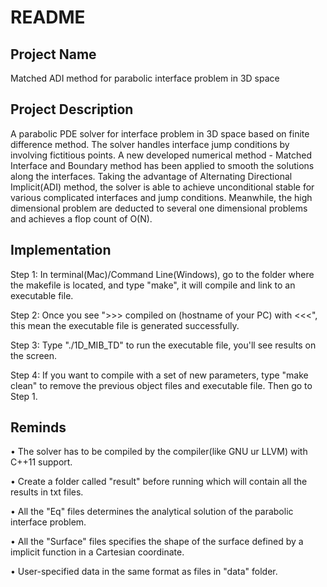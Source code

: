 # README

## Project Name
Matched ADI method for parabolic interface problem in 3D space

## Project Description
A parabolic PDE solver for interface problem in 3D space based on finite difference method. The solver handles interface jump conditions by involving fictitious points. A new developed numerical method - Matched Interface and Boundary method has been applied to smooth the solutions along the interfaces. Taking the advantage of Alternating Directional Implicit(ADI) method, the solver is able to achieve unconditional stable for various complicated interfaces and jump conditions. Meanwhile, the high dimensional problem are deducted to several one dimensional problems and achieves a flop count of O(N).

## Implementation

Step 1: In terminal(Mac)/Command Line(Windows), go to the folder where the makefile is located, and type "make", it will compile and link to an executable file.

Step 2: Once you see ">>> compiled on (hostname of your PC) with  <<<", this mean the executable file is generated successfully.

Step 3: Type "./1D_MIB_TD" to run the executable file, you'll see results on the screen.

Step 4: If you want to compile with a set of new parameters, type "make clean" to remove the previous object files and executable file. Then go to Step 1.

## Reminds

• The solver has to be compiled by the compiler(like GNU ur LLVM) with C++11 support.

• Create a folder called "result" before running which will contain all the results in txt files. 

• All the "Eq" files determines the analytical solution of the parabolic interface problem.

• All the "Surface" files specifies the shape of the surface defined by a implicit function in a Cartesian coordinate.

• User-specified data in the same format as files in "data" folder.
